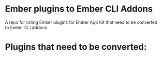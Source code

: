 # Ember plugins to Ember CLI Addons
A repo for listing Ember plugins for Ember App Kit that need to be converted to Ember CLI addons

# Plugins that need to be converted:

